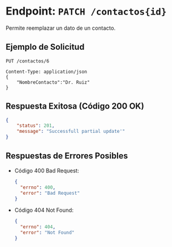 # Endpoint: `PATCH /contactos{id}`

Permite reemplazar un dato de un contacto.

## Ejemplo de Solicitud
```http
PUT /contactos/6

Content-Type: application/json
{
    "NombreContacto":"Dr. Ruiz"
}
```

## Respuesta Exitosa (Código 200 OK)
```json
{
    "status": 201,
    "message": "Successfull partial update'"
}
```

## Respuestas de Errores Posibles
- Código 400 Bad Request:

  ```json
  {
    "errno": 400,
    "error": "Bad Request"
  }
  ```
- Código 404 Not Found:

  ```json
  {
    "errno": 404,
    "error": "Not Found"
  }
  ```